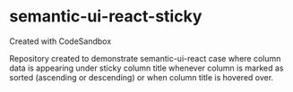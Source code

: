 # semantic-ui-react-sticky
Created with CodeSandbox

Repository created to demonstrate semantic-ui-react case where column data is appearing under sticky column title whenever column is marked as sorted (ascending or descending) or when column title is hovered over.
